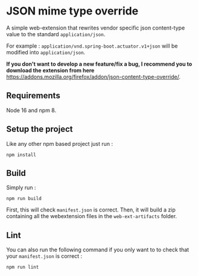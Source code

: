 # JSON mime type override

A simple web-extension that rewrites vendor specific json content-type value to the standard `application/json`.

For example : `application/vnd.spring-boot.actuator.v1+json` will be modified into `application/json`.

**If you don't want to develop a new feature/fix a bug, I recommend you to download the extension from here** https://addons.mozilla.org/firefox/addon/json-content-type-override/.

## Requirements

Node 16 and npm 8.

## Setup the project

Like any other npm based project just run :

    npm install

## Build

Simply run :

    npm run build

First, this will check `manifest.json` is correct. Then, it will build a zip containing all the webextension files in the `web-ext-artifacts` folder.

## Lint

You can also run the following command if you only want to to check that your `manifest.json` is correct :

    npm run lint
